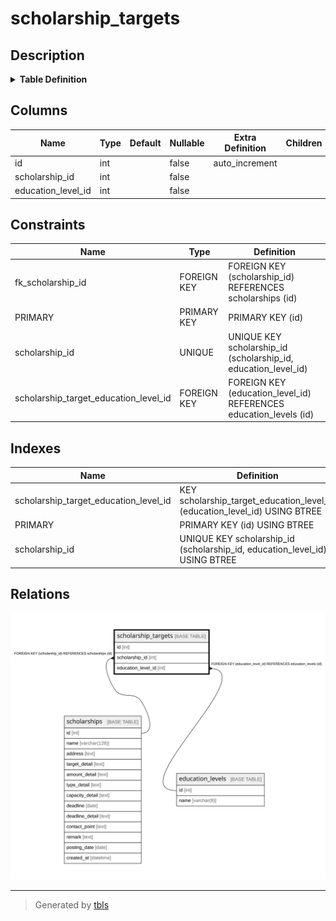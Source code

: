 # scholarship_targets

## Description

<details>
<summary><strong>Table Definition</strong></summary>

```sql
CREATE TABLE `scholarship_targets` (
  `id` int NOT NULL AUTO_INCREMENT,
  `scholarship_id` int NOT NULL,
  `education_level_id` int NOT NULL,
  PRIMARY KEY (`id`),
  UNIQUE KEY `scholarship_id` (`scholarship_id`,`education_level_id`),
  KEY `scholarship_target_education_level_id` (`education_level_id`),
  CONSTRAINT `fk_scholarship_id` FOREIGN KEY (`scholarship_id`) REFERENCES `scholarships` (`id`) ON DELETE CASCADE,
  CONSTRAINT `scholarship_target_education_level_id` FOREIGN KEY (`education_level_id`) REFERENCES `education_levels` (`id`) ON DELETE RESTRICT
) ENGINE=InnoDB DEFAULT CHARSET=utf8mb4 COLLATE=utf8mb4_unicode_ci
```

</details>

## Columns

| Name | Type | Default | Nullable | Extra Definition | Children | Parents | Comment |
| ---- | ---- | ------- | -------- | ---------------- | -------- | ------- | ------- |
| id | int |  | false | auto_increment |  |  |  |
| scholarship_id | int |  | false |  |  | [scholarships](scholarships.md) |  |
| education_level_id | int |  | false |  |  | [education_levels](education_levels.md) |  |

## Constraints

| Name | Type | Definition |
| ---- | ---- | ---------- |
| fk_scholarship_id | FOREIGN KEY | FOREIGN KEY (scholarship_id) REFERENCES scholarships (id) |
| PRIMARY | PRIMARY KEY | PRIMARY KEY (id) |
| scholarship_id | UNIQUE | UNIQUE KEY scholarship_id (scholarship_id, education_level_id) |
| scholarship_target_education_level_id | FOREIGN KEY | FOREIGN KEY (education_level_id) REFERENCES education_levels (id) |

## Indexes

| Name | Definition |
| ---- | ---------- |
| scholarship_target_education_level_id | KEY scholarship_target_education_level_id (education_level_id) USING BTREE |
| PRIMARY | PRIMARY KEY (id) USING BTREE |
| scholarship_id | UNIQUE KEY scholarship_id (scholarship_id, education_level_id) USING BTREE |

## Relations

![er](scholarship_targets.svg)

---

> Generated by [tbls](https://github.com/k1LoW/tbls)

